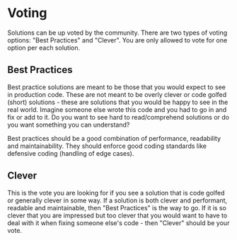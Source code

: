 # Voting

Solutions can be up voted by the community. There are two types of voting options: "Best Practices" and "Clever". You are only allowed to vote for one option per each solution.

## Best Practices

Best practice solutions are meant to be those that you would expect to see in production code. These are not meant to be overly clever or code golfed (short) solutions - these are solutions that you would be happy to see in the real world. Imagine someone else wrote this code and you had to go in and fix or add to it. Do you want to see hard to read/comprehend solutions or do you want something you can understand?

Best practices should be a good combination of performance, readability and maintainability. They should enforce good coding standards like defensive coding (handling of edge cases).

## Clever

This is the vote you are looking for if you see a solution that is code golfed or generally clever in some way. If a solution is both clever and performant, readable and maintainable, then "Best Practices" is the way to go. If it is so clever that you are impressed but too clever that you would want to have to deal with it when fixing someone else's code - then "Clever" should be your vote.

